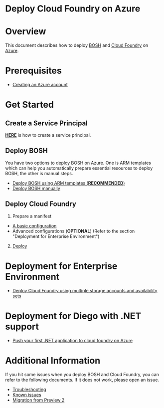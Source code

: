 # Deploy Cloud Foundry on Azure

# Overview

This document describes how to deploy [BOSH](http://bosh.io/) and [Cloud Foundry](https://www.cloudfoundry.org/) on [Azure](https://azure.microsoft.com/en-us/).

# Prerequisites

* [Creating an Azure account](https://azure.microsoft.com/en-us/pricing/free-trial/)

# Get Started

## Create a Service Principal

[**HERE**](./get-started/create-service-principal.md) is how to create a service principal.

## Deploy BOSH

You have two options to deploy BOSH on Azure. One is ARM templates which can help you automatically prepare essential resources to deploy BOSH, the other is manual steps.

  * [Deploy BOSH using ARM templates (**RECOMMENDED**)](./get-started/deploy-bosh-using-arm-templates.md)
  * [Deploy BOSH manually](./get-started/deploy-bosh-manually.md)

## Deploy Cloud Foundry

1. Prepare a manifest
  * [A basic configuration](./get-started/prepare-manifest-for-cloudfoundry.md)
  * Advanced configurations (**OPTIONAL**) (Refer to the section "Deployment for Enterprise Environment")
2. [Deploy](./get-started/deploy-cloudfoundry.md)

# Deployment for Enterprise Environment

* [Deploy Cloud Foundry using multiple storage accounts and availability sets](./get-started/deploy-cloudfoundry-for-enterprise.md)

# Deployment for Diego with .NET support

* [Push your first .NET application to cloud foundry on Azure](./push-your-first-net-application-to-cloud-foundry-on-azure.md)

# Additional Information

If you hit some issues when you deploy BOSH and Cloud Foundry, you can refer to the following documents. If it does not work, please open an issue.

* [Troubleshooting](./get-started/troubleshooting.md)
* [Known issues](./get-started/known-issues.md)
* [Migration from Preview 2](./get-started/migration.md)
